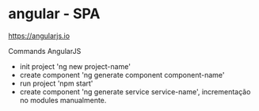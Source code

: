 # angular - SPA

https://angularjs.io

Commands AngularJS
- init project 'ng new project-name'
- create component 'ng generate component component-name'
- run project 'npm start'
- create component 'ng generate service service-name', incrementação no modules manualmente.


